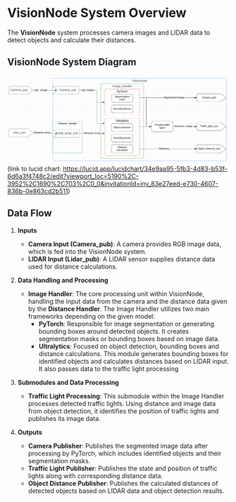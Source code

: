 # VisionNode System Overview

The **VisionNode** system processes camera images and LIDAR data to detect objects and calculate their distances. 

## VisionNode System Diagram

![VisionNode System Diagram](../../../assets/VisionNode_Dataflow.PNG)
(link to lucid chart: https://lucid.app/lucidchart/34e9aa95-5fb3-4d83-b53f-6d6a3f4748c2/edit?viewport_loc=5190%2C-3952%2C1690%2C703%2C0_0&invitationId=inv_83e27eed-e730-4607-836b-0e863cd2b511)

## Data Flow

1. **Inputs**
   - **Camera Input (Camera_pub)**: A camera provides RGB image data, which is fed into the VisionNode system.
   - **LIDAR Input (Lidar_pub)**: A LIDAR sensor supplies distance data used for distance calculations.

2. **Data Handling and Processing**
   - **Image Handler**: The core processing unit within VisionNode, handling the input data from the camera and the distance data given by the **Distance Handler**. The Image Handler utilizes two main frameworks depending on the given model:
     - **PyTorch**: Responsible for image segmentation or generating bounding boxes around detected objects. It creates segmentation masks or bounding boxes based on image data.
     - **Ultralytics**: Focused on object detection, bounding boxes and distance calculations. This module generates bounding boxes for identified objects and calculates distances based on LIDAR input. It also passes data to the traffic light processing

3. **Submodules and Data Processing**
   - **Traffic Light Processing**: This submodule within the Image Handler processes detected traffic lights. Using distance and image data from object detection, it identifies the position of traffic lights and publishes its image data.
   
4. **Outputs**
   - **Camera Publisher**: Publishes the segmented image data after processing by PyTorch, which includes identified objects and their segmentation masks.
   - **Traffic Light Publisher**: Publishes the state and position of traffic lights along with corresponding distance data.
   - **Object Distance Publisher**: Publishes the calculated distances of detected objects based on LIDAR data and object detection results.

